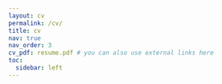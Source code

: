 ```yaml
---
layout: cv
permalink: /cv/
title: cv
nav: true
nav_order: 3
cv_pdf: resume.pdf # you can also use external links here
toc:
  sidebar: left
---
```


